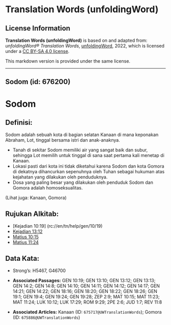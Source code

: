 # Translation Words (unfoldingWord)

## License Information

**Translation Words (unfoldingWord)** is based on and adapted from: _unfoldingWord® Translation Words_, [unfoldingWord](https://unfoldingword.org/utw), 2022, which is licensed under a [CC BY-SA 4.0 license](https://creativecommons.org/licenses/by-sa/4.0/legalcode.en).

This markdown version is provided under the same license.



--------------------------------

## Sodom (id: 676200)

Sodom
=====

Definisi:
---------

Sodom adalah sebuah kota di bagian selatan Kanaan di mana keponakan Abraham, Lot, tinggal bersama istri dan anak\-anaknya.

* Tanah di sekitar Sodom memiliki air yang sangat baik dan subur, sehingga Lot memilih untuk tinggal di sana saat pertama kali menetap di Kanaan.
* Lokasi pasti dari kota ini tidak diketahui karena Sodom dan kota Gomora di dekatnya dihancurkan sepenuhnya oleh Tuhan sebagai hukuman atas kejahatan yang dilakukan oleh penduduknya.
* Dosa yang paling besar yang dilakukan oleh penduduk Sodom dan Gomora adalah homoseksualitas.

(Lihat juga: Kanaan, Gomora)

Rujukan Alkitab:
----------------

* \[Kejadian 10:19] (rc://en/tn/help/gen/10/19\)
* [Kejadian 13:12](https://ref.ly/Gen13:12)
* [Matius 10:15](https://ref.ly/Matt10:15)
* [Matius 11:24](https://ref.ly/Matt11:24)

Data Kata:
----------

* Strong’s: H5467, G46700

* **Associated Passages:** GEN 10:19; GEN 13:10; GEN 13:12; GEN 13:13; GEN 14:2; GEN 14:8; GEN 14:10; GEN 14:11; GEN 14:12; GEN 14:17; GEN 14:21; GEN 14:22; GEN 18:16; GEN 18:20; GEN 18:22; GEN 18:26; GEN 19:1; GEN 19:4; GEN 19:24; GEN 19:28; ZEP 2:9; MAT 10:15; MAT 11:23; MAT 11:24; LUK 10:12; LUK 17:29; ROM 9:29; 2PE 2:6; JUD 1:7; REV 11:8
* **Associated Articles:** Kanaan (ID: `675717@UWTranslationWords`); Gomora (ID: `675886@UWTranslationWords`)

